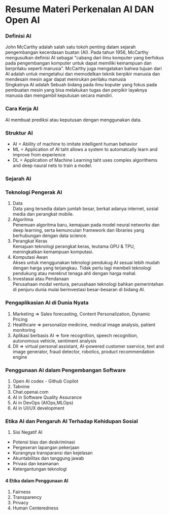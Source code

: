 # Resume Materi Perkenalan AI DAN Open AI

### Definisi AI

John McCarthy adalah salah satu tokoh penting dalam sejarah pengembangan kecerdasan buatan (AI). Pada tahun 1956, McCarthy mengusulkan definisi AI sebagai "cabang dari ilmu komputer yang berfokus pada pengembangan komputer untuk dapat memiliki kemampuan dan berprilaku seperti manusia". McCarthy juga mengatakan bahwa tujuan dari AI adalah untuk mengetahui dan memodelkan teknik berpikir manusia dan mendesain mesin agar dapat menirukan perilaku manusia
<br />
Singkatnya AI adalah Sebuah bidang pada ilmu koputer yang fokus pada pembuatan mesin yang bisa melakukan tugas dan perpikir layaknya manusia dan mengambil keputusan secara mandiri.

### Cara Kerja AI

AI membuat prediksi atau keputusan dengan menggunakan data.

### Struktur AI

- AI = Ability of machine to imitate intelligent human behavior
- ML = Application of AI taht allows a system to automatcally learn and improve from experience
- DL = Application of Machine Learning taht uses complex algorithems and deep naural nets to train a model.

### Sejarah AI

### Teknologi Pengerak AI

1. Data
   <br/>
   Data yang tersedia dalam jumlah besar, berkat adanya internet, sosial media dan perangkat mobile.
2. Algoritma
   <br/>
   Penemuan algoritma baru, kemajuan pada model neural networks dan deep learning, serta kemunculan framework dan libraries yang berhubungan dengan data science.
3. Perangkat Keras
   <br/>
   Kemajuan teknologi perangkat keras, teutama GPU & TPU, meningkatkan kemampuan komputasi.
4. Komputasi Awan
   <br/>
   Akses untuk menggunakan teknologi pendukug AI sesuai lebih mudah dengan harga yang terjangkau. Tidak perlu lagi membeli teknologi pendukung atau merekrut tenaga ahli dengan harga mahal.
5. Investasai atau Pendanaan
   <br/>
   Perusahaan modal ventura, perusahaan teknologi bahkan pemerintahan di penjuru dunia mulai berinvestasi besar-besaran di bidang AI.

### Pengaplikasian AI di Dunia Nyata

1. Marketing => Sales forecasting, Content Personalization, Dynamic Pricing
2. Healthcare => personalize medicine, medical image analysis, patient monitoring
3. Aplikasi berbasis AI => fore recognition, speech recognition, autonomous vehicle, sentiment analysis
4. Dll => virtual personal assistant, AI-powered customer sservice, text and image generator, fraud detector, robotics, product recommendation engine

### Penggunaan AI dalam Pengembangan Software

1. Open AI codex - Github Copilot
2. Tabnine
3. Chat.openai.com
4. AI in Software Quality Assurance
5. Ai in DevOps (AIOps,MLOps)
6. AI in UI/UX development

### Etika AI dan Pengaruh AI Terhadap Kehidupan Sosial

1. Sisi Negatif AI

- Potensi bias dan deskriminasi
- Pergeseran lapangan pekerjaan
- Kurangnya transparansi dan kejelasan
- Akuntabilitas dan tanggung jawab
- Privasi dan keamanan
- Ketergantungan teknologi

#### 4 Etika dalam Penggunaan AI

1. Fairness
2. Transparency
3. Privacy
4. Human Centeredness
